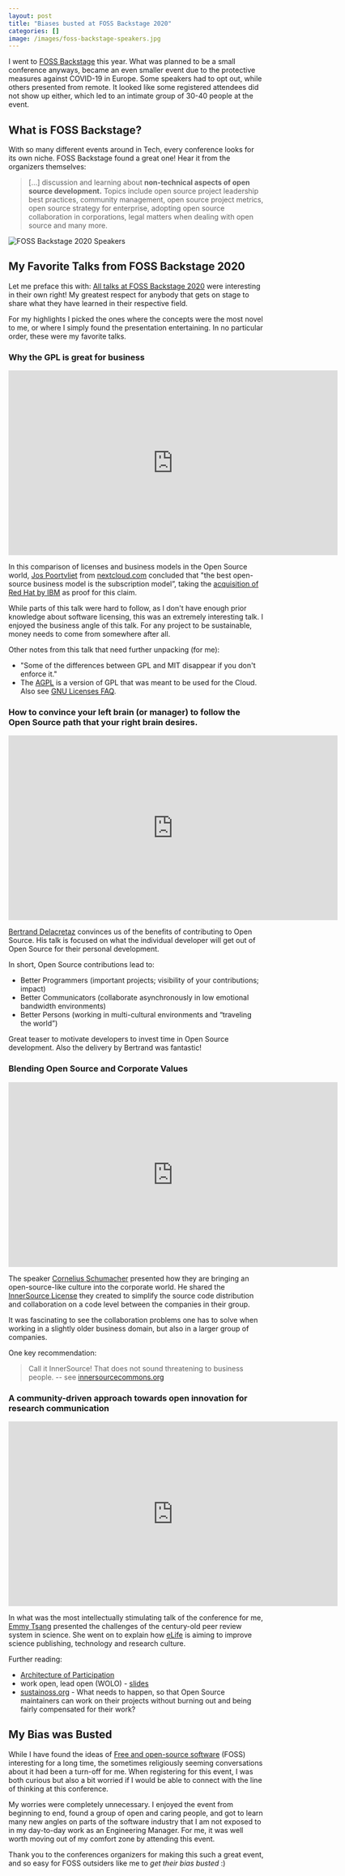 ```yaml
---
layout: post
title: "Biases busted at FOSS Backstage 2020"
categories: []
image: /images/foss-backstage-speakers.jpg
---
```


I went to [FOSS Backstage][foss-backstage] this year. What was planned to be a small conference anyways, became an even smaller event due to the protective measures against COVID-19 in Europe. Some speakers had to opt out, while others presented from remote. It looked like some registered attendees did not show up either, which led to an intimate group of 30-40 people at the event.

## What is FOSS Backstage?

With so many different events around in Tech, every conference looks for its own niche. FOSS Backstage found a great one! Hear it from the organizers themselves:

> [...] discussion and learning about **non-technical aspects of open source development.** Topics include open source project leadership best practices, community management, open source project metrics, open source strategy for enterprise, adopting open source collaboration in corporations, legal matters when dealing with open source and many more.

<img class="center no-border" src="/images/foss-backstage-speakers.jpg" title="FOSS Backstage 2020 Speakers">

## My Favorite Talks from FOSS Backstage 2020

Let me preface this with: [All talks at FOSS Backstage 2020][all-talks-at-foss-backstage-2020] were interesting in their own right! My greatest respect for anybody that gets on stage to share what they have learned in their respective field.

For my highlights I picked the ones where the concepts were the most novel to me, or where I simply found the presentation entertaining. In no particular order, these were my favorite talks.

### Why the GPL is great for business

<iframe width="650" height="365" src="https://www.youtube.com/embed/DcDKZkDZX24" frameborder="0" allow="accelerometer; autoplay; encrypted-media; gyroscope; picture-in-picture" allowfullscreen></iframe>

In this comparison of licenses and business models in the Open Source world, [Jos Poortvliet][jos-poortvliet] from [nextcloud.com][nextcloud.com] concluded that "the best open-source business model is the subscription model”, taking the [acquisition of Red Hat by IBM][acquisition-of-red-hat-by-ibm] as proof for this claim.

While parts of this talk were hard to follow, as I don't have enough prior knowledge about software licensing, this was an extremely interesting talk. I enjoyed the business angle of this talk. For any project to be sustainable, money needs to come from somewhere after all.

Other notes from this talk that need further unpacking (for me):

- "Some of the differences between GPL and MIT disappear if you don't enforce it."
- The [AGPL][agpl] is a version of GPL that was meant to be used for the Cloud. Also see [GNU Licenses FAQ][gnu-licenses-faq].

### How to convince your left brain (or manager) to follow the Open Source path that your right brain desires.

<iframe width="650" height="365" src="https://www.youtube.com/embed/F0SmiQ3SF6Q" frameborder="0" allow="accelerometer; autoplay; encrypted-media; gyroscope; picture-in-picture" allowfullscreen></iframe>

[Bertrand Delacretaz][bertrand-delacretaz] convinces us of the benefits of contributing to Open Source. His talk is focused on what the individual developer will get out of Open Source for their personal development.

In short, Open Source contributions lead to:

- Better Programmers (important projects; visibility of your contributions; impact)
- Better Communicators (collaborate asynchronously in low emotional bandwidth environments)
- Better Persons (working in multi-cultural environments and “traveling the world”)

Great teaser to motivate developers to invest time in Open Source development. Also the delivery by Bertrand was fantastic!

### Blending Open Source and Corporate Values

<iframe width="650" height="365" src="https://www.youtube.com/embed/hikC6U8X_Ec" frameborder="0" allow="accelerometer; autoplay; encrypted-media; gyroscope; picture-in-picture" allowfullscreen></iframe>

The speaker [Cornelius Schumacher][cornelius] presented how they are bringing an open-source-like culture into the corporate world. He shared the [InnerSource License][innersource-license] they created to simplify the source code distribution and collaboration on a code level between the companies in their group.

It was fascinating to see the collaboration problems one has to solve when working in a slightly older business domain, but also in a larger group of companies.

One key recommendation: 

> Call it InnerSource! That does not sound threatening to business people. -- see [innersourcecommons.org][innersourcecommons.org]

### A community-driven approach towards open innovation for research communication

<iframe width="650" height="365" src="https://www.youtube.com/embed/yA8BH7AfG6o" frameborder="0" allow="accelerometer; autoplay; encrypted-media; gyroscope; picture-in-picture" allowfullscreen></iframe>

In what was the most intellectually stimulating talk of the conference for me, [Emmy Tsang][emmy-tsang] presented the challenges of the century-old peer review system in science. She went on to explain how [eLife][elife] is aiming to improve science publishing, technology and research culture.

Further reading:
- [Architecture of Participation][architecture-of-participation]
- work open, lead open (WOLO) - [slides][slides]
- [sustainoss.org][sustainoss.org] - What needs to happen, so that Open Source maintainers can work on their projects without burning out and being fairly compensated for their work?

## My Bias was Busted

While I have found the ideas of [Free and open-source software][free-and-open-source-software] (FOSS) interesting for a long time, the sometimes religiously seeming conversations about it had been a turn-off for me. When registering for this event, I was both curious but also a bit worried if I would be able to connect with the line of thinking at this conference.

My worries were completely unnecessary. I enjoyed the event from beginning to end, found a group of open and caring people, and got to learn many new angles on parts of the software industry that I am not exposed to in my day-to-day work as an Engineering Manager. For me, it was well worth moving out of my comfort zone by attending this event.

Thank you to the conferences organizers for making this such a great event, and so easy for FOSS outsiders like me to *get their bias busted* :)

[foss-backstage]: https://20.foss-backstage.de
[all-talks-at-foss-backstage-2020]: https://www.youtube.com/playlist?list=PLq-odUc2x7i_W0roZnlQsoYLUHpbDVadw

[jos-poortvliet]: https://twitter.com/jospoortvliet
[nextcloud.com]: https://nextcloud.com/
[acquisition-of-red-hat-by-ibm]: https://twitter.com/stadtlegende/status/1235952008114434049
[agpl]: https://en.wikipedia.org/wiki/Affero_General_Public_License
[gnu-licenses-faq]: https://www.gnu.org/licenses/gpl-faq.html

[bertrand-delacretaz]: https://twitter.com/bdelacretaz

[cornelius]: https://twitter.com/cschum
[innersource-license]: http://github.com/dbsystel/open-source-policies/blob/master/DB-Inner-Source-License.md
[innersourcecommons.org]: http://innersourcecommons.org

[emmy-tsang]: https://twitter.com/emmy_ft
[elife]: https://elifesciences.org/
[architecture-of-participation]: https://mozilla.github.io/open-leadership-training-series/articles/building-communities-of-contributors/

[slides]: https://docs.google.com/presentation/d/13NAGmqP_Fb2qjBKePGVZe7awtwnFKZUHtPz8mqbYtsE/present
[sustainoss.org]: https://sustainoss.org/
[free-and-open-source-software]: https://en.wikipedia.org/wiki/Free_and_open-source_software
